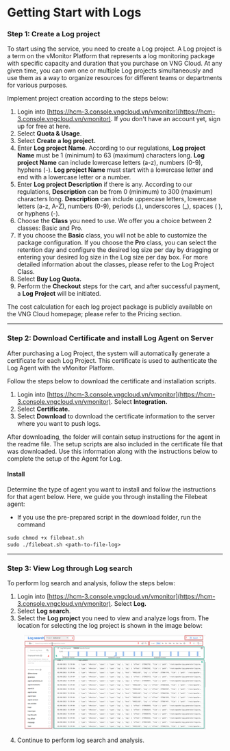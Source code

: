 # Getting Start with Logs

### Step 1: Create a Log project <a href="#batdauvoilogs-buoc1-khoitaologproject" id="batdauvoilogs-buoc1-khoitaologproject"></a>

To start using the service, you need to create a Log project. A Log project is a term on the vMonitor Platform that represents a log monitoring package with specific capacity and duration that you purchase on VNG Cloud. At any given time, you can own one or multiple Log projects simultaneously and use them as a way to organize resources for different teams or departments for various purposes.

Implement project creation according to the steps below:

1. Login into [https://hcm-3.console.vngcloud.vn/vmonitor](https://hcm-3.console.vngcloud.vn/vmonitor). If you don't have an account yet, sign up for free at here.
2. Select **Quota & Usage**.
3. Select **Create a log project.**
4. Enter **Log project Name**. According to our regulations, **Log project Name** must be 1 (minimum) to 63 (maximum) characters long. **Log project Name** can include lowercase letters (a-z), numbers (0-9), hyphens (-). **Log project Name** must start with a lowercase letter and end with a lowercase letter or a number.
5. Enter **Log project Description** if there is any. According to our regulations, **Description** can be from 0 (minimum) to 300 (maximum) characters long. **Description** can include uppercase letters, lowercase letters (a-z, A-Z), numbers (0-9), periods (.), underscores (\_), spaces ( ), or hyphens (-).
6. Choose the **Class** you need to use. We offer you a choice between 2 classes: Basic and Pro.
7. If you choose the **Basic** class, you will not be able to customize the package configuration. If you choose the **Pro** class, you can select the retention day and configure the desired log size per day by dragging or entering your desired log size in the Log size per day box. For more detailed information about the classes, please refer to the Log Project Class.
8. Select **Buy Log Quota.**
9. Perform the **Checkout** steps for the cart, and after successful payment, a **Log Project** will be initiated.

The cost calculation for each log project package is publicly available on the VNG Cloud homepage; please refer to the Pricing section.

***

### Step 2: Download Certificate and install Log Agent on Server <a href="#batdauvoilogs-buoc2-certificatevacaidatlogagenttrenserver" id="batdauvoilogs-buoc2-certificatevacaidatlogagenttrenserver"></a>

After purchasing a Log Project, the system will automatically generate a certificate for each Log Project. This certificate is used to authenticate the Log Agent with the vMonitor Platform.

Follow the steps below to download the certificate and installation scripts.

1. Login into [https://hcm-3.console.vngcloud.vn/vmonitor](https://hcm-3.console.vngcloud.vn/vmonitor). Select **Integration.**
2. Select **Certificate.**
3. Select **Download** to download the certificate information to the server where you want to push logs.

After downloading, the folder will contain setup instructions for the agent in the readme file. The setup scripts are also included in the certificate file that was downloaded. Use this information along with the instructions below to complete the setup of the Agent for Log.

#### Install

Determine the type of agent you want to install and follow the instructions for that agent below. Here, we guide you through installing the Filebeat agent:

* If you use the pre-prepared script in the download folder, run the command

```
sudo chmod +x filebeat.sh
sudo ./filebeat.sh <path-to-file-log>
```

***

### Step 3: View Log through Log search <a href="#batdauvoilogs-buoc3-xemthongtinlogthongqualogsearch" id="batdauvoilogs-buoc3-xemthongtinlogthongqualogsearch"></a>

To perform log search and analysis, follow the steps below:

1. Login into [https://hcm-3.console.vngcloud.vn/vmonitor](https://hcm-3.console.vngcloud.vn/vmonitor). Select **Log.**
2. Select **Log search**.
3. Select the **Log project** you need to view and analyze logs from. The location for selecting the log project is shown in the image below:

<figure><img src="../../.gitbook/assets/image (37) (1) (1).png" alt=""><figcaption></figcaption></figure>

4. Continue to perform log search and analysis.
